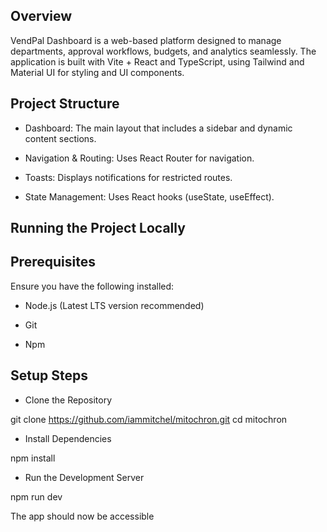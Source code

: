 ## Overview

VendPal Dashboard is a web-based platform designed to manage departments, approval workflows, budgets, and analytics seamlessly. The application is built with Vite + React and TypeScript, using Tailwind and Material UI for styling and UI components.

## Project Structure

- Dashboard: The main layout that includes a sidebar and dynamic content sections.

- Navigation & Routing: Uses React Router for navigation.

- Toasts: Displays notifications for restricted routes.

- State Management: Uses React hooks (useState, useEffect).


## Running the Project Locally

## Prerequisites

Ensure you have the following installed:

- Node.js (Latest LTS version recommended)

- Git

- Npm

## Setup Steps

- Clone the Repository

git clone https://github.com/iammitchel/mitochron.git
cd mitochron

- Install Dependencies

npm install

- Run the Development Server

npm run dev

The app should now be accessible
